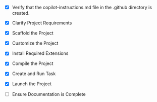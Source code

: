 <!-- Use this file to provide workspace-specific custom instructions to Copilot. For more details, visit https://code.visualstudio.com/docs/copilot/copilot-customization#_use-a-githubcopilotinstructionsmd-file -->
- [x] Verify that the copilot-instructions.md file in the .github directory is created.

- [x] Clarify Project Requirements
	<!-- Expense Tracker with Python FastAPI backend, React TypeScript frontend, PostgreSQL database, Docker -->

- [x] Scaffold the Project
	<!-- Created complete project structure with FastAPI backend, React TypeScript frontend, PostgreSQL database, and Docker configuration -->

- [x] Customize the Project
	<!-- Project is customized for expense tracking with proper models, API endpoints, and frontend components -->

- [x] Install Required Extensions
	<!-- No specific extensions required for this project setup -->

- [x] Compile the Project
	<!--
	✅ Backend Python dependencies installed successfully with pip3
	❌ Frontend requires Node.js to be installed first
	💡 Backend imports show errors due to Python environment not configured in VS Code
	📝 Docker setup is complete and ready to use as alternative
	-->

- [x] Create and Run Task
	<!--
	Verify that all previous steps have been completed.
	Check https://code.visualstudio.com/docs/debugtest/tasks to determine if the project needs a task. If so, use the create_and_run_task to create and launch a task based on package.json, README.md, and project structure.
	Skip this step otherwise.
	 -->

- [x] Launch the Project
	<!--
	Backend dependencies installed successfully. 
	Frontend requires Node.js installation.
	Docker setup is complete for containerized deployment.
	Manual setup instructions provided in README.md
	-->

- [ ] Ensure Documentation is Complete
	<!--
	Verify that all previous steps have been completed.
	Verify that README.md and the copilot-instructions.md file in the .github directory exists and contains current project information.
	Clean up the copilot-instructions.md file in the .github directory by removing all HTML comments.
	 -->